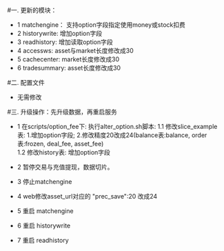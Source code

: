 #一. 更新的模块：
* 1 matchengine： 支持option字段指定使用money或stock扣费
* 2 historywrite: 增加option字段
* 3 readhistory:  增加读取option字段
* 4 accessws:     asset与market长度修改成30
* 5 cachecenter:  market长度修改成30
* 6 tradesummary: asset长度修改成30

#二. 配置文件
* 无需修改

#三. 升级操作：先升级数据，再重启服务
* 1 在scripts/option\_fee下: 执行alter\_option.sh脚本: 
  1.1 修改slice\_example表: 1.增加option字段; 2.修改精度20改成24(balance表:balance, order表:frozen, deal\_fee, asset\_fee)  
  1.2 修改history表: 增加option字段

* 2 暂停交易与充值提现，数据切片。
* 3 停止matchengine
* 4 web修改asset_url对应的 "prec_save":20 改成24
* 5 重启 matchengine
* 6 重启 historywrite
* 7 重启 readhistory
